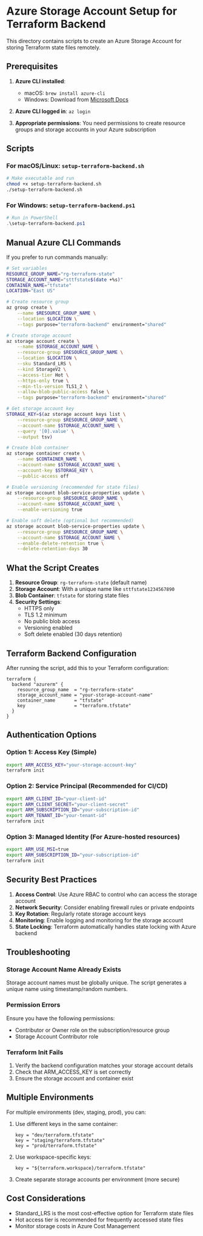 # Azure Storage Account Setup for Terraform Backend

This directory contains scripts to create an Azure Storage Account for storing Terraform state files remotely.

## Prerequisites

1. **Azure CLI installed**: 
   - macOS: `brew install azure-cli`
   - Windows: Download from [Microsoft Docs](https://docs.microsoft.com/en-us/cli/azure/install-azure-cli)

2. **Azure CLI logged in**: `az login`

3. **Appropriate permissions**: You need permissions to create resource groups and storage accounts in your Azure subscription

## Scripts

### For macOS/Linux: `setup-terraform-backend.sh`

```bash
# Make executable and run
chmod +x setup-terraform-backend.sh
./setup-terraform-backend.sh
```

### For Windows: `setup-terraform-backend.ps1`

```powershell
# Run in PowerShell
.\setup-terraform-backend.ps1
```

## Manual Azure CLI Commands

If you prefer to run commands manually:

```bash
# Set variables
RESOURCE_GROUP_NAME="rg-terraform-state"
STORAGE_ACCOUNT_NAME="sttfstate$(date +%s)"
CONTAINER_NAME="tfstate"
LOCATION="East US"

# Create resource group
az group create \
    --name $RESOURCE_GROUP_NAME \
    --location $LOCATION \
    --tags purpose="terraform-backend" environment="shared"

# Create storage account
az storage account create \
    --name $STORAGE_ACCOUNT_NAME \
    --resource-group $RESOURCE_GROUP_NAME \
    --location $LOCATION \
    --sku Standard_LRS \
    --kind StorageV2 \
    --access-tier Hot \
    --https-only true \
    --min-tls-version TLS1_2 \
    --allow-blob-public-access false \
    --tags purpose="terraform-backend" environment="shared"

# Get storage account key
STORAGE_KEY=$(az storage account keys list \
    --resource-group $RESOURCE_GROUP_NAME \
    --account-name $STORAGE_ACCOUNT_NAME \
    --query '[0].value' \
    --output tsv)

# Create blob container
az storage container create \
    --name $CONTAINER_NAME \
    --account-name $STORAGE_ACCOUNT_NAME \
    --account-key $STORAGE_KEY \
    --public-access off

# Enable versioning (recommended for state files)
az storage account blob-service-properties update \
    --resource-group $RESOURCE_GROUP_NAME \
    --account-name $STORAGE_ACCOUNT_NAME \
    --enable-versioning true

# Enable soft delete (optional but recommended)
az storage account blob-service-properties update \
    --resource-group $RESOURCE_GROUP_NAME \
    --account-name $STORAGE_ACCOUNT_NAME \
    --enable-delete-retention true \
    --delete-retention-days 30
```

## What the Script Creates

1. **Resource Group**: `rg-terraform-state` (default name)
2. **Storage Account**: With a unique name like `sttfstate1234567890`
3. **Blob Container**: `tfstate` for storing state files
4. **Security Settings**: 
   - HTTPS only
   - TLS 1.2 minimum
   - No public blob access
   - Versioning enabled
   - Soft delete enabled (30 days retention)

## Terraform Backend Configuration

After running the script, add this to your Terraform configuration:

```hcl
terraform {
  backend "azurerm" {
    resource_group_name  = "rg-terraform-state"
    storage_account_name = "your-storage-account-name"
    container_name       = "tfstate"
    key                  = "terraform.tfstate"
  }
}
```

## Authentication Options

### Option 1: Access Key (Simple)
```bash
export ARM_ACCESS_KEY="your-storage-account-key"
terraform init
```

### Option 2: Service Principal (Recommended for CI/CD)
```bash
export ARM_CLIENT_ID="your-client-id"
export ARM_CLIENT_SECRET="your-client-secret"
export ARM_SUBSCRIPTION_ID="your-subscription-id"
export ARM_TENANT_ID="your-tenant-id"
terraform init
```

### Option 3: Managed Identity (For Azure-hosted resources)
```bash
export ARM_USE_MSI=true
export ARM_SUBSCRIPTION_ID="your-subscription-id"
terraform init
```

## Security Best Practices

1. **Access Control**: Use Azure RBAC to control who can access the storage account
2. **Network Security**: Consider enabling firewall rules or private endpoints
3. **Key Rotation**: Regularly rotate storage account keys
4. **Monitoring**: Enable logging and monitoring for the storage account
5. **State Locking**: Terraform automatically handles state locking with Azure backend

## Troubleshooting

### Storage Account Name Already Exists
Storage account names must be globally unique. The script generates a unique name using timestamp/random numbers.

### Permission Errors
Ensure you have the following permissions:
- Contributor or Owner role on the subscription/resource group
- Storage Account Contributor role

### Terraform Init Fails
1. Verify the backend configuration matches your storage account details
2. Check that ARM_ACCESS_KEY is set correctly
3. Ensure the storage account and container exist

## Multiple Environments

For multiple environments (dev, staging, prod), you can:

1. Use different keys in the same container:
   ```hcl
   key = "dev/terraform.tfstate"
   key = "staging/terraform.tfstate"
   key = "prod/terraform.tfstate"
   ```

2. Use workspace-specific keys:
   ```hcl
   key = "${terraform.workspace}/terraform.tfstate"
   ```

3. Create separate storage accounts per environment (more secure)

## Cost Considerations

- Standard_LRS is the most cost-effective option for Terraform state files
- Hot access tier is recommended for frequently accessed state files
- Monitor storage costs in Azure Cost Management
